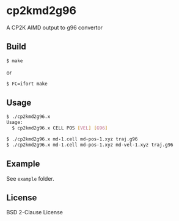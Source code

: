 # cp2kmd2g96

A CP2K AIMD output to g96 convertor

## Build

```sh
$ make
```

or

```sh
$ FC=ifort make
```

## Usage

```sh
$ ./cp2kmd2g96.x
Usage:
  $ cp2kmd2g96.x CELL POS [VEL] [G96]
```

```sh
$ ./cp2kmd2g96.x md-1.cell md-pos-1.xyz traj.g96
$ ./cp2kmd2g96.x md-1.cell md-pos-1.xyz md-vel-1.xyz traj.g96
```

## Example

See `example` folder.

## License

BSD 2-Clause License
